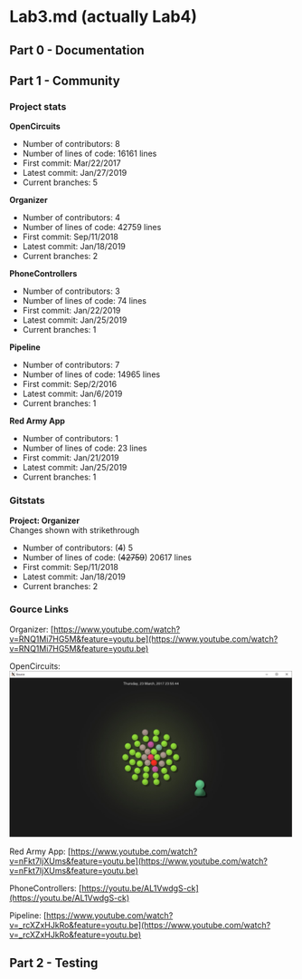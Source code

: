 # Lab3.md (actually Lab4)

## Part 0 - Documentation

## Part 1 - Community
### Project stats
**OpenCircuits**
- Number of contributors: 8
- Number of lines of code: 16161 lines
- First commit: Mar/22/2017
- Latest commit: Jan/27/2019
- Current branches: 5

**Organizer**
- Number of contributors: 4
- Number of lines of code: 42759 lines
- First commit: Sep/11/2018
- Latest commit: Jan/18/2019
- Current branches: 2

**PhoneControllers**
- Number of contributors: 3
- Number of lines of code: 74 lines
- First commit: Jan/22/2019
- Latest commit: Jan/25/2019
- Current branches: 1

**Pipeline**
- Number of contributors: 7
- Number of lines of code: 14965 lines
- First commit: Sep/2/2016
- Latest commit: Jan/6/2019
- Current branches: 1

**Red Army App**
- Number of contributors: 1
- Number of lines of code: 23 lines
- First commit: Jan/21/2019
- Latest commit: Jan/25/2019
- Current branches: 1

### Gitstats
**Project: Organizer**  
Changes shown with strikethrough
- Number of contributors: (<s>4</s>) 5
- Number of lines of code: (<s>42759</s>) 20617 lines
- First commit: Sep/11/2018
- Latest commit: Jan/18/2019
- Current branches: 2

### Gource Links
Organizer:
[https://www.youtube.com/watch?v=RNQ1Mi7HG5M&feature=youtu.be](https://www.youtube.com/watch?v=RNQ1Mi7HG5M&feature=youtu.be)

OpenCircuits:
<img src="images/Hayes-Gource.png" width="500">

Red Army App:
[https://www.youtube.com/watch?v=nFkt7IjXUms&feature=youtu.be](https://www.youtube.com/watch?v=nFkt7IjXUms&feature=youtu.be)

PhoneControllers:
[https://youtu.be/AL1VwdgS-ck](https://youtu.be/AL1VwdgS-ck)

Pipeline:
[https://www.youtube.com/watch?v=_rcXZxHJkRo&feature=youtu.be](https://www.youtube.com/watch?v=_rcXZxHJkRo&feature=youtu.be)


## Part 2 - Testing
